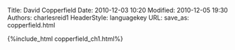 Title: David Copperfield
Date: 2010-12-03 10:20
Modified: 2010-12-05 19:30
Authors: charlesreid1
HeaderStyle: languagekey
URL: 
save_as: copperfield.html

{%include_html copperfield_ch1.html%}
